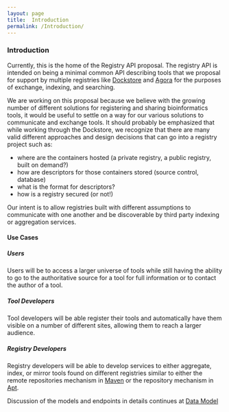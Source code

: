 ```yaml
---
layout: page
title:  Introduction
permalink: /Introduction/
---
```

### Introduction
Currently, this is the home of the Registry API proposal. The registry API is intended on being a minimal common API describing tools that we proposal for support by multiple registries like [Dockstore](https://www.dockstore.org/) and [Agora](https://github.com/broadinstitute/agora) for the purposes of exchange, indexing, and searching. 

We are working on this proposal because we believe with the growing number of different solutions for registering and sharing bioinformatics tools, it would be useful to settle on a way for our various solutions to communicate and exchange tools. It should probably be emphasized that while working through the Dockstore, we recognize that there are many valid different approaches and design decisions that can go into a registry project such as:

* where are the containers hosted (a private registry, a public registry, built on demand?)
* how are descriptors for those containers stored (source control, database)
* what is the format for descriptors?
* how is a registry secured (or not!) 

Our intent is to allow registries built with different assumptions to communicate with one another and be discoverable by third party indexing or aggregation services. 

#### Use Cases

##### Users

Users will be to access a larger universe of tools while still having the ability to go to the authoritative source for a tool for full information or to contact the author of a tool.

##### Tool Developers

Tool developers will be able register their tools and automatically have them visible on a number of different sites, allowing them to reach a larger audience.

##### Registry Developers

Registry developers will be able to develop services to either aggregate, index, or mirror tools found on different registries similar to either the remote repositories mechanism in [Maven](https://maven.apache.org/guides/introduction/introduction-to-repositories.html) or the repository mechanism in [Apt](https://help.ubuntu.com/community/Repositories/CommandLine#Adding_Repositories).     


Discussion of the models and endpoints in details continues at [Data Model](2.0.0-Data-Model.html)

